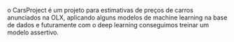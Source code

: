 o CarsProject é um projeto para estimativas de preços de carros anunciados na OLX, aplicando alguns modelos de machine learning na base de dados e futuramente com o deep learning conseguimos treinar um modelo assertivo.
